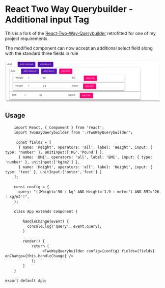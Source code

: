# React Two Way Querybuilder - Additional input Tag

This is a fork of the [React-Two-Way-Querybuilder](https://github.com/Lefortov/react-two-way-querybuilder) retrofitted for one of my project requirements.

The modified component can now accept an additional select field along with the standard three fields in rule 

<p align="center">
  <img src="blob/builder-1.png" alt="Pages"/>
</p>

## Usage
```
    import React, { Component } from 'react';
    import TwoWayQuerybuilder from './TwoWayQuerybuilder';

     const fields = [
      { name: 'Weight', operators: 'all', label: 'Weight', input: { type: 'number' }, unitInput:['KG','Pound'] },
      { name: 'BMI', operators: 'all', label: 'BMI', input: { type: 'number' }, unitInput:['kg/m2'] },
      { name: 'Height', operators: 'all', label: 'Height', input: { type: 'text' }, unitInput:['meter','feet'] }
    ];
 
    const config = {
      query: "((Weight='90 : kg' AND Height='1.9 : meter') AND BMI='26 : kg/m2')",
    };

    class App extends Component {
 
        handleChange(event) {
          console.log('query', event.query);
        }
 
        render() {
            return (
                 <TwoWayQuerybuilder config={config} fields={fields} onChange={this.handleChange} />
            );
        }
    }

export default App;
```


